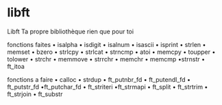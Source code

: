 # libft
Libft
Ta propre bibliothèque rien que pour toi

fonctions faites
• isalpha • isdigit • isalnum • isascii • isprint • strlen • memset • bzero • strlcpy • strlcat • strncmp • atoi • memcpy
• toupper • tolower • strchr • memmove • strrchr • memchr • memcmp •strnstr • ft_itoa

fonctions a faire
• calloc • strdup • ft_putnbr_fd
• ft_putendl_fd • ft_putstr_fd •ft_putchar_fd • ft_striteri •ft_strmapi • ft_split • ft_strtrim • ft_strjoin • ft_substr
